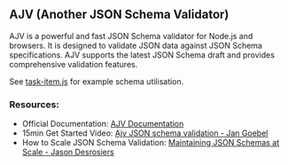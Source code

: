 ## AJV (Another JSON Schema Validator)

AJV is a powerful and fast JSON Schema validator for Node.js and browsers. It is designed to validate JSON data against JSON Schema specifications. AJV supports the latest JSON Schema draft and provides comprehensive validation features.

See [task-item.js](../validators/task-item.js) for example schema utilisation.

### Resources:

- Official Documentation: [AJV Documentation](https://ajv.js.org/)
- 15min Get Started Video: [Ajv JSON schema validation - Jan Goebel](https://youtu.be/9Pc8LGN4uug)
- How to Scale JSON Schema Validation: [Maintaining JSON Schemas at Scale - Jason Desrosiers](https://youtu.be/GjJpRsVffg0?si=1dAM_yelDuiR0szL)
